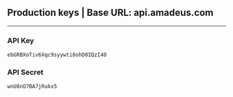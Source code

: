 ## Production keys | Base URL: api.amadeus.com
---
### API Key
```
ebGRBXoTiv6Xqc9syywti8ohD0IQzI4O
```
### API Secret
```
wnU8nO7BA7jRukx5
```
